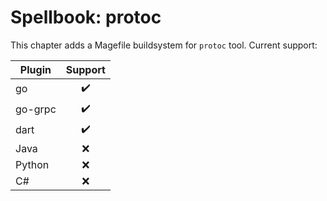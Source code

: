 # Spellbook: protoc

This chapter adds a Magefile buildsystem for `protoc` tool. Current support:

| Plugin  | Support |
| ------- |  :---:  |
| go      | :heavy_check_mark: |
| go-grpc | :heavy_check_mark: |
| dart    | :heavy_check_mark: |
| Java    | :x: |
| Python  | :x: |
| C#      | :x: |

## 